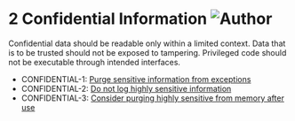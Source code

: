 # 2 Confidential Information  ![Author](https://img.shields.io/badge/Author-Oracle-blue.svg)


Confidential data should be readable only within a limited context. Data that is to be trusted should not be exposed to tampering. Privileged code should not be executable through intended interfaces.

 - CONFIDENTIAL-1: [Purge sensitive information from exceptions](g2_01)
 - CONFIDENTIAL-2: [Do not log highly sensitive information](g2_02)
 - CONFIDENTIAL-3: [Consider purging highly sensitive from memory after use](g2_03)